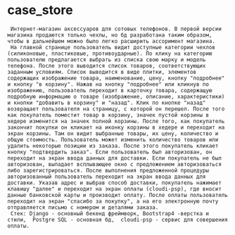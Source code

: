 # case_store
     Интернет-магазин аксессуаров для сотовых телефонов. В первой версии магазина продаются только чехлы, но бд разработана таким образом, чтобы в дальнейшем можно было легко расширить ассоримент магазина.
     На главной странице пользователь видит доступные категории чехлов (силиконовые, пластиковые, противоударные). По клику на категорию пользователю предлагается выбрать из списка свою марку и модель телефона. После этого выводится список товаров, соответствующих заданным условиям. Список выводится в виде плитки, элементов содержащих изображение товара, наименование, цену, кнопку "подробнее" и кнопку "в корзину". Нажав на кнопку "подробнее" или кликнув по изображению, пользователь переходит в карточку товара, содержащую подробную информацию о товаре (изображение, описание, характеристики) и кнопки "добавить в корзину" и "назад". Клик по кнопке "назад" возвращает пользователя на страницу, с которой он перешел. После того как покупатель поместит товар в корзину, значек пустой корзины в хедере изменится на значек полной корзины. После того, как покупатель закончит покупки он кликает на иконку корзины в хедере и переходит на экран корзины. Там он видит выбранные товары, их цену, количество и общую стоимость. Пользователь может изменить количество товаров или удалить некоторые позиции из заказа. После этого покупатель кликает  кнопку "подтвердить заказ". Если пользователь был авторизован, он переходит на экран ввода данных для доставки. Если покупатель не был авторизован, выпадает всплывающее окно с предложением авторизоваться либо зарегистрироваться. После выполнения предложенной процедуры авторизованный пользователь переходит на экран ввода данных для доставки. Указав адрес и выбрав способ доставки, покупатель нажимает клавишу "далее" и переходит на экран оплаты (cloudi-psp), где вносит данные банковской карты и производит оплату. После оплаты пользователь переходит на экран "спасибо за покупку", а на его электронную почту отправляется письмо с номером и деталями заказа. 
     Стек: Django - основный бекенд фреймворк, Bootstrap4 -верстка и стили,  Postgre SQL - основная бд,  cloudi-psp - сервис для совершения оплаты.
